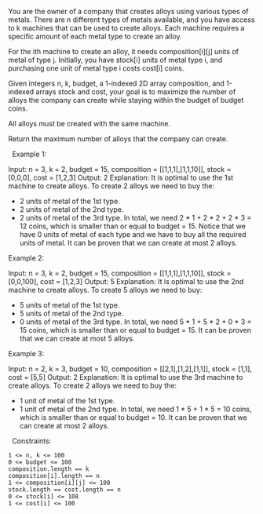 You are the owner of a company that creates alloys using various types of metals. There are n different types of metals available, and you have access to k machines that can be used to create alloys. Each machine requires a specific amount of each metal type to create an alloy.

For the ith machine to create an alloy, it needs composition[i][j] units of metal of type j. Initially, you have stock[i] units of metal type i, and purchasing one unit of metal type i costs cost[i] coins.

Given integers n, k, budget, a 1-indexed 2D array composition, and 1-indexed arrays stock and cost, your goal is to maximize the number of alloys the company can create while staying within the budget of budget coins.

All alloys must be created with the same machine.

Return the maximum number of alloys that the company can create.

 
Example 1:

Input: n = 3, k = 2, budget = 15, composition = [[1,1,1],[1,1,10]], stock = [0,0,0], cost = [1,2,3]
Output: 2
Explanation: It is optimal to use the 1st machine to create alloys.
To create 2 alloys we need to buy the:
- 2 units of metal of the 1st type.
- 2 units of metal of the 2nd type.
- 2 units of metal of the 3rd type.
In total, we need 2 * 1 + 2 * 2 + 2 * 3 = 12 coins, which is smaller than or equal to budget = 15.
Notice that we have 0 units of metal of each type and we have to buy all the required units of metal.
It can be proven that we can create at most 2 alloys.


Example 2:

Input: n = 3, k = 2, budget = 15, composition = [[1,1,1],[1,1,10]], stock = [0,0,100], cost = [1,2,3]
Output: 5
Explanation: It is optimal to use the 2nd machine to create alloys.
To create 5 alloys we need to buy:
- 5 units of metal of the 1st type.
- 5 units of metal of the 2nd type.
- 0 units of metal of the 3rd type.
In total, we need 5 * 1 + 5 * 2 + 0 * 3 = 15 coins, which is smaller than or equal to budget = 15.
It can be proven that we can create at most 5 alloys.


Example 3:

Input: n = 2, k = 3, budget = 10, composition = [[2,1],[1,2],[1,1]], stock = [1,1], cost = [5,5]
Output: 2
Explanation: It is optimal to use the 3rd machine to create alloys.
To create 2 alloys we need to buy the:
- 1 unit of metal of the 1st type.
- 1 unit of metal of the 2nd type.
In total, we need 1 * 5 + 1 * 5 = 10 coins, which is smaller than or equal to budget = 10.
It can be proven that we can create at most 2 alloys.


 
Constraints:


	1 <= n, k <= 100
	0 <= budget <= 108
	composition.length == k
	composition[i].length == n
	1 <= composition[i][j] <= 100
	stock.length == cost.length == n
	0 <= stock[i] <= 108
	1 <= cost[i] <= 100

